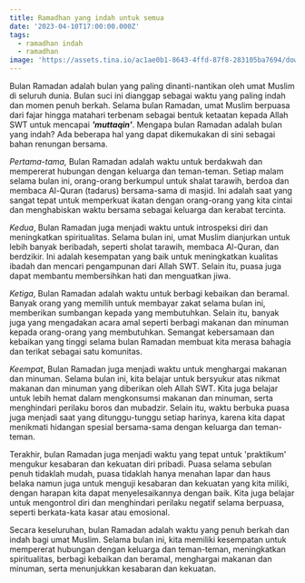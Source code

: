 ```yaml
---
title: Ramadhan yang indah untuk semua
date: '2023-04-10T17:00:00.000Z'
tags:
  - ramadhan indah
  - ramadhan
image: 'https://assets.tina.io/ac1ae0b1-8643-4ffd-87f8-283105ba7694/download.jpeg'
---
```


Bulan Ramadan adalah bulan yang paling dinanti-nantikan oleh umat Muslim di seluruh dunia. Bulan suci ini dianggap sebagai waktu yang paling indah dan momen penuh berkah. Selama bulan Ramadan, umat Muslim berpuasa dari fajar hingga matahari terbenam sebagai bentuk ketaatan kepada Allah SWT untuk mencapai ***'muttaqin'***. Mengapa bulan Ramadan adalah bulan yang indah? Ada beberapa hal yang dapat dikemukakan di sini sebagai bahan renungan bersama.

*Pertama-tama,* Bulan Ramadan adalah waktu untuk berdakwah dan mempererat hubungan dengan keluarga dan teman-teman. Setiap malam selama bulan ini, orang-orang berkumpul untuk shalat tarawih, berdoa dan membaca Al-Quran (tadarus) bersama-sama di masjid. Ini adalah saat yang sangat tepat untuk memperkuat ikatan dengan orang-orang yang kita cintai dan menghabiskan waktu bersama sebagai keluarga dan kerabat tercinta.

*Kedua*, Bulan Ramadan juga menjadi waktu untuk introspeksi diri dan meningkatkan spiritualitas. Selama bulan ini, umat Muslim dianjurkan untuk lebih banyak beribadah, seperti sholat tarawih, membaca Al-Quran, dan berdzikir. Ini adalah kesempatan yang baik untuk meningkatkan kualitas ibadah dan mencari pengampunan dari Allah SWT. Selain itu, puasa juga dapat membantu membersihkan hati dan menguatkan jiwa.

*Ketiga*, Bulan Ramadan adalah waktu untuk berbagi kebaikan dan beramal. Banyak orang yang memilih untuk membayar zakat selama bulan ini, memberikan sumbangan kepada yang membutuhkan. Selain itu, banyak juga yang mengadakan acara amal seperti berbagi makanan dan minuman kepada orang-orang yang membutuhkan. Semangat kebersamaan dan kebaikan yang tinggi selama bulan Ramadan membuat kita merasa bahagia dan terikat sebagai satu komunitas.

*Keempat*, Bulan Ramadan juga menjadi waktu untuk menghargai makanan dan minuman. Selama bulan ini, kita belajar untuk bersyukur atas nikmat makanan dan minuman yang diberikan oleh Allah SWT. Kita juga belajar untuk lebih hemat dalam mengkonsumsi makanan dan minuman, serta menghindari perilaku boros dan mubadzir. Selain itu, waktu berbuka puasa juga menjadi saat yang ditunggu-tunggu setiap harinya, karena kita dapat menikmati hidangan spesial bersama-sama dengan keluarga dan teman-teman.

Terakhir, bulan Ramadan juga menjadi waktu yang tepat untuk 'praktikum' mengukur kesabaran dan kekuatan diri pribadi. Puasa selama sebulan penuh tidaklah mudah, puasa tidaklah hanya menahan lapar dan haus belaka namun juga untuk menguji kesabaran dan kekuatan yang kita miliki, dengan harapan kita dapat menyelesaikannya dengan baik. Kita juga belajar untuk mengontrol diri dan menghindari perilaku negatif selama berpuasa, seperti berkata-kata kasar atau emosional.

Secara keseluruhan, bulan Ramadan adalah waktu yang penuh berkah dan indah bagi umat Muslim. Selama bulan ini, kita memiliki kesempatan untuk mempererat hubungan dengan keluarga dan teman-teman, meningkatkan spiritualitas, berbagi kebaikan dan beramal, menghargai makanan dan minuman, serta menunjukkan kesabaran dan kekuatan.
